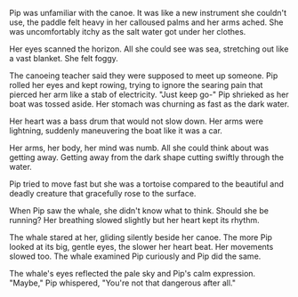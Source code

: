 Pip was unfamiliar with the canoe. It was like a new instrument she couldn't use, the paddle felt heavy in her calloused palms and her arms ached. She was uncomfortably itchy as the salt water got under her clothes.

Her eyes scanned the horizon. All she could see was sea, stretching out like a vast blanket. She felt foggy.

The canoeing teacher said they were supposed to meet up someone. Pip rolled her eyes and kept rowing, trying to ignore the searing pain that pierced her arm like a stab of electricity. "Just keep go-" Pip shrieked as her boat was tossed aside. Her stomach was churning as fast as the dark water.

Her heart was a bass drum that would not slow down. Her arms were lightning, suddenly maneuvering the boat like it was a car.

Her arms, her body, her mind was numb. All she could think about was getting away. Getting away from the dark shape cutting swiftly through the water.

Pip tried to move fast but she was a tortoise compared to the beautiful and deadly creature that gracefully rose to the surface.

When Pip saw the whale, she didn't know what to think. Should she be running? Her breathing slowed slightly but her heart kept its rhythm.

The whale stared at her, gliding silently beside her canoe. The more Pip looked at its big, gentle eyes, the slower her heart beat. Her movements slowed too. The whale examined Pip curiously and Pip did the same.

The whale's eyes reflected the pale sky and Pip's calm expression. "Maybe," Pip whispered, "You're not that dangerous after all."
